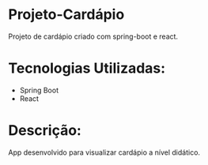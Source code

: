 # Projeto-Cardápio
Projeto de cardápio criado com spring-boot e react.

# Tecnologias Utilizadas:
- Spring Boot
- React

# Descrição:
App desenvolvido para visualizar cardápio a nível didático.

